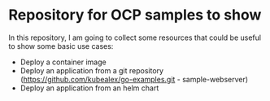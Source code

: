 # Repository for OCP samples to show

In this repository, I am going to collect some resources that could be useful to show some basic use cases:

- Deploy a container image
- Deploy an application from a git repository (https://github.com/kubealex/go-examples.git - sample-webserver)
- Deploy an application from an helm chart

